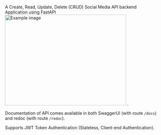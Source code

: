 A Create, Read, Update, Delete (CRUD) Social Media API backend Application using FastAPI <img src="https://upload.wikimedia.org/wikiversity/en/thumb/8/8c/FastAPI_logo.png/800px-FastAPI_logo.png" alt="Example image" width="400" height="300">
.

Documentation of API comes available in both SwaggerUI (with route `/docs`) and redoc (with route `/redoc`).

Supports JWT Token Authentication (Stateless, Client-end Authentication).



